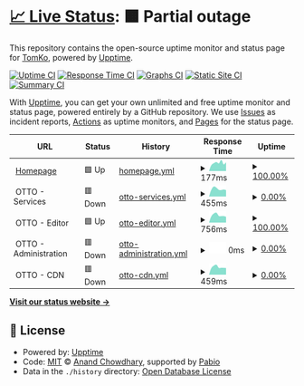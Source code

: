 # [📈 Live Status](https://status.tomko.cc): <!--live status--> **🟧 Partial outage**

This repository contains the open-source uptime monitor and status page for [TomKo](https://status.tomko.cc), powered by [Upptime](https://github.com/upptime/upptime).

[![Uptime CI](https://github.com/iTomKo/upptime/workflows/Uptime%20CI/badge.svg)](https://github.com/iTomKo/upptime/actions?query=workflow%3A%22Uptime+CI%22)
[![Response Time CI](https://github.com/iTomKo/upptime/workflows/Response%20Time%20CI/badge.svg)](https://github.com/iTomKo/upptime/actions?query=workflow%3A%22Response+Time+CI%22)
[![Graphs CI](https://github.com/iTomKo/upptime/workflows/Graphs%20CI/badge.svg)](https://github.com/iTomKo/upptime/actions?query=workflow%3A%22Graphs+CI%22)
[![Static Site CI](https://github.com/iTomKo/upptime/workflows/Static%20Site%20CI/badge.svg)](https://github.com/iTomKo/upptime/actions?query=workflow%3A%22Static+Site+CI%22)
[![Summary CI](https://github.com/iTomKo/upptime/workflows/Summary%20CI/badge.svg)](https://github.com/iTomKo/upptime/actions?query=workflow%3A%22Summary+CI%22)

With [Upptime](https://upptime.js.org), you can get your own unlimited and free uptime monitor and status page, powered entirely by a GitHub repository. We use [Issues](https://github.com/iTomKo/upptime/issues) as incident reports, [Actions](https://github.com/iTomKo/upptime/actions) as uptime monitors, and [Pages](https://status.tomko.cc) for the status page.

<!--start: status pages-->
<!-- This summary is generated by Upptime (https://github.com/upptime/upptime) -->
<!-- Do not edit this manually, your changes will be overwritten -->
<!-- prettier-ignore -->
| URL | Status | History | Response Time | Uptime |
| --- | ------ | ------- | ------------- | ------ |
| <img alt="" src="https://icons.duckduckgo.com/ip3/tomko.cc.ico" height="13"> [Homepage](https://tomko.cc) | 🟩 Up | [homepage.yml](https://github.com/iTomKo/upptime/commits/HEAD/history/homepage.yml) | <details><summary><img alt="Response time graph" src="./graphs/homepage/response-time-week.png" height="20"> 177ms</summary><br><a href="https://status.tomko.cc/history/homepage"><img alt="Response time 170" src="https://img.shields.io/endpoint?url=https%3A%2F%2Fraw.githubusercontent.com%2FiTomKo%2Fupptime%2FHEAD%2Fapi%2Fhomepage%2Fresponse-time.json"></a><br><a href="https://status.tomko.cc/history/homepage"><img alt="24-hour response time 189" src="https://img.shields.io/endpoint?url=https%3A%2F%2Fraw.githubusercontent.com%2FiTomKo%2Fupptime%2FHEAD%2Fapi%2Fhomepage%2Fresponse-time-day.json"></a><br><a href="https://status.tomko.cc/history/homepage"><img alt="7-day response time 177" src="https://img.shields.io/endpoint?url=https%3A%2F%2Fraw.githubusercontent.com%2FiTomKo%2Fupptime%2FHEAD%2Fapi%2Fhomepage%2Fresponse-time-week.json"></a><br><a href="https://status.tomko.cc/history/homepage"><img alt="30-day response time 174" src="https://img.shields.io/endpoint?url=https%3A%2F%2Fraw.githubusercontent.com%2FiTomKo%2Fupptime%2FHEAD%2Fapi%2Fhomepage%2Fresponse-time-month.json"></a><br><a href="https://status.tomko.cc/history/homepage"><img alt="1-year response time 170" src="https://img.shields.io/endpoint?url=https%3A%2F%2Fraw.githubusercontent.com%2FiTomKo%2Fupptime%2FHEAD%2Fapi%2Fhomepage%2Fresponse-time-year.json"></a></details> | <details><summary><a href="https://status.tomko.cc/history/homepage">100.00%</a></summary><a href="https://status.tomko.cc/history/homepage"><img alt="All-time uptime 100.00%" src="https://img.shields.io/endpoint?url=https%3A%2F%2Fraw.githubusercontent.com%2FiTomKo%2Fupptime%2FHEAD%2Fapi%2Fhomepage%2Fuptime.json"></a><br><a href="https://status.tomko.cc/history/homepage"><img alt="24-hour uptime 100.00%" src="https://img.shields.io/endpoint?url=https%3A%2F%2Fraw.githubusercontent.com%2FiTomKo%2Fupptime%2FHEAD%2Fapi%2Fhomepage%2Fuptime-day.json"></a><br><a href="https://status.tomko.cc/history/homepage"><img alt="7-day uptime 100.00%" src="https://img.shields.io/endpoint?url=https%3A%2F%2Fraw.githubusercontent.com%2FiTomKo%2Fupptime%2FHEAD%2Fapi%2Fhomepage%2Fuptime-week.json"></a><br><a href="https://status.tomko.cc/history/homepage"><img alt="30-day uptime 100.00%" src="https://img.shields.io/endpoint?url=https%3A%2F%2Fraw.githubusercontent.com%2FiTomKo%2Fupptime%2FHEAD%2Fapi%2Fhomepage%2Fuptime-month.json"></a><br><a href="https://status.tomko.cc/history/homepage"><img alt="1-year uptime 100.00%" src="https://img.shields.io/endpoint?url=https%3A%2F%2Fraw.githubusercontent.com%2FiTomKo%2Fupptime%2FHEAD%2Fapi%2Fhomepage%2Fuptime-year.json"></a></details>
| <img alt="" src="https://icons.duckduckgo.com/ip3/null.ico" height="13"> OTTO - Services | 🟥 Down | [otto-services.yml](https://github.com/iTomKo/upptime/commits/HEAD/history/otto-services.yml) | <details><summary><img alt="Response time graph" src="./graphs/otto-services/response-time-week.png" height="20"> 455ms</summary><br><a href="https://status.tomko.cc/history/otto-services"><img alt="Response time 447" src="https://img.shields.io/endpoint?url=https%3A%2F%2Fraw.githubusercontent.com%2FiTomKo%2Fupptime%2FHEAD%2Fapi%2Fotto-services%2Fresponse-time.json"></a><br><a href="https://status.tomko.cc/history/otto-services"><img alt="24-hour response time 391" src="https://img.shields.io/endpoint?url=https%3A%2F%2Fraw.githubusercontent.com%2FiTomKo%2Fupptime%2FHEAD%2Fapi%2Fotto-services%2Fresponse-time-day.json"></a><br><a href="https://status.tomko.cc/history/otto-services"><img alt="7-day response time 455" src="https://img.shields.io/endpoint?url=https%3A%2F%2Fraw.githubusercontent.com%2FiTomKo%2Fupptime%2FHEAD%2Fapi%2Fotto-services%2Fresponse-time-week.json"></a><br><a href="https://status.tomko.cc/history/otto-services"><img alt="30-day response time 450" src="https://img.shields.io/endpoint?url=https%3A%2F%2Fraw.githubusercontent.com%2FiTomKo%2Fupptime%2FHEAD%2Fapi%2Fotto-services%2Fresponse-time-month.json"></a><br><a href="https://status.tomko.cc/history/otto-services"><img alt="1-year response time 447" src="https://img.shields.io/endpoint?url=https%3A%2F%2Fraw.githubusercontent.com%2FiTomKo%2Fupptime%2FHEAD%2Fapi%2Fotto-services%2Fresponse-time-year.json"></a></details> | <details><summary><a href="https://status.tomko.cc/history/otto-services">0.00%</a></summary><a href="https://status.tomko.cc/history/otto-services"><img alt="All-time uptime 0.00%" src="https://img.shields.io/endpoint?url=https%3A%2F%2Fraw.githubusercontent.com%2FiTomKo%2Fupptime%2FHEAD%2Fapi%2Fotto-services%2Fuptime.json"></a><br><a href="https://status.tomko.cc/history/otto-services"><img alt="24-hour uptime 0.00%" src="https://img.shields.io/endpoint?url=https%3A%2F%2Fraw.githubusercontent.com%2FiTomKo%2Fupptime%2FHEAD%2Fapi%2Fotto-services%2Fuptime-day.json"></a><br><a href="https://status.tomko.cc/history/otto-services"><img alt="7-day uptime 0.00%" src="https://img.shields.io/endpoint?url=https%3A%2F%2Fraw.githubusercontent.com%2FiTomKo%2Fupptime%2FHEAD%2Fapi%2Fotto-services%2Fuptime-week.json"></a><br><a href="https://status.tomko.cc/history/otto-services"><img alt="30-day uptime 0.00%" src="https://img.shields.io/endpoint?url=https%3A%2F%2Fraw.githubusercontent.com%2FiTomKo%2Fupptime%2FHEAD%2Fapi%2Fotto-services%2Fuptime-month.json"></a><br><a href="https://status.tomko.cc/history/otto-services"><img alt="1-year uptime 0.00%" src="https://img.shields.io/endpoint?url=https%3A%2F%2Fraw.githubusercontent.com%2FiTomKo%2Fupptime%2FHEAD%2Fapi%2Fotto-services%2Fuptime-year.json"></a></details>
| <img alt="" src="https://icons.duckduckgo.com/ip3/null.ico" height="13"> OTTO - Editor | 🟩 Up | [otto-editor.yml](https://github.com/iTomKo/upptime/commits/HEAD/history/otto-editor.yml) | <details><summary><img alt="Response time graph" src="./graphs/otto-editor/response-time-week.png" height="20"> 756ms</summary><br><a href="https://status.tomko.cc/history/otto-editor"><img alt="Response time 689" src="https://img.shields.io/endpoint?url=https%3A%2F%2Fraw.githubusercontent.com%2FiTomKo%2Fupptime%2FHEAD%2Fapi%2Fotto-editor%2Fresponse-time.json"></a><br><a href="https://status.tomko.cc/history/otto-editor"><img alt="24-hour response time 603" src="https://img.shields.io/endpoint?url=https%3A%2F%2Fraw.githubusercontent.com%2FiTomKo%2Fupptime%2FHEAD%2Fapi%2Fotto-editor%2Fresponse-time-day.json"></a><br><a href="https://status.tomko.cc/history/otto-editor"><img alt="7-day response time 756" src="https://img.shields.io/endpoint?url=https%3A%2F%2Fraw.githubusercontent.com%2FiTomKo%2Fupptime%2FHEAD%2Fapi%2Fotto-editor%2Fresponse-time-week.json"></a><br><a href="https://status.tomko.cc/history/otto-editor"><img alt="30-day response time 663" src="https://img.shields.io/endpoint?url=https%3A%2F%2Fraw.githubusercontent.com%2FiTomKo%2Fupptime%2FHEAD%2Fapi%2Fotto-editor%2Fresponse-time-month.json"></a><br><a href="https://status.tomko.cc/history/otto-editor"><img alt="1-year response time 689" src="https://img.shields.io/endpoint?url=https%3A%2F%2Fraw.githubusercontent.com%2FiTomKo%2Fupptime%2FHEAD%2Fapi%2Fotto-editor%2Fresponse-time-year.json"></a></details> | <details><summary><a href="https://status.tomko.cc/history/otto-editor">100.00%</a></summary><a href="https://status.tomko.cc/history/otto-editor"><img alt="All-time uptime 89.38%" src="https://img.shields.io/endpoint?url=https%3A%2F%2Fraw.githubusercontent.com%2FiTomKo%2Fupptime%2FHEAD%2Fapi%2Fotto-editor%2Fuptime.json"></a><br><a href="https://status.tomko.cc/history/otto-editor"><img alt="24-hour uptime 100.00%" src="https://img.shields.io/endpoint?url=https%3A%2F%2Fraw.githubusercontent.com%2FiTomKo%2Fupptime%2FHEAD%2Fapi%2Fotto-editor%2Fuptime-day.json"></a><br><a href="https://status.tomko.cc/history/otto-editor"><img alt="7-day uptime 100.00%" src="https://img.shields.io/endpoint?url=https%3A%2F%2Fraw.githubusercontent.com%2FiTomKo%2Fupptime%2FHEAD%2Fapi%2Fotto-editor%2Fuptime-week.json"></a><br><a href="https://status.tomko.cc/history/otto-editor"><img alt="30-day uptime 77.02%" src="https://img.shields.io/endpoint?url=https%3A%2F%2Fraw.githubusercontent.com%2FiTomKo%2Fupptime%2FHEAD%2Fapi%2Fotto-editor%2Fuptime-month.json"></a><br><a href="https://status.tomko.cc/history/otto-editor"><img alt="1-year uptime 89.38%" src="https://img.shields.io/endpoint?url=https%3A%2F%2Fraw.githubusercontent.com%2FiTomKo%2Fupptime%2FHEAD%2Fapi%2Fotto-editor%2Fuptime-year.json"></a></details>
| <img alt="" src="https://icons.duckduckgo.com/ip3/null.ico" height="13"> OTTO - Administration | 🟥 Down | [otto-administration.yml](https://github.com/iTomKo/upptime/commits/HEAD/history/otto-administration.yml) | <details><summary><img alt="Response time graph" src="./graphs/otto-administration/response-time-week.png" height="20"> 0ms</summary><br><a href="https://status.tomko.cc/history/otto-administration"><img alt="Response time 1593" src="https://img.shields.io/endpoint?url=https%3A%2F%2Fraw.githubusercontent.com%2FiTomKo%2Fupptime%2FHEAD%2Fapi%2Fotto-administration%2Fresponse-time.json"></a><br><a href="https://status.tomko.cc/history/otto-administration"><img alt="24-hour response time 0" src="https://img.shields.io/endpoint?url=https%3A%2F%2Fraw.githubusercontent.com%2FiTomKo%2Fupptime%2FHEAD%2Fapi%2Fotto-administration%2Fresponse-time-day.json"></a><br><a href="https://status.tomko.cc/history/otto-administration"><img alt="7-day response time 0" src="https://img.shields.io/endpoint?url=https%3A%2F%2Fraw.githubusercontent.com%2FiTomKo%2Fupptime%2FHEAD%2Fapi%2Fotto-administration%2Fresponse-time-week.json"></a><br><a href="https://status.tomko.cc/history/otto-administration"><img alt="30-day response time 0" src="https://img.shields.io/endpoint?url=https%3A%2F%2Fraw.githubusercontent.com%2FiTomKo%2Fupptime%2FHEAD%2Fapi%2Fotto-administration%2Fresponse-time-month.json"></a><br><a href="https://status.tomko.cc/history/otto-administration"><img alt="1-year response time 1593" src="https://img.shields.io/endpoint?url=https%3A%2F%2Fraw.githubusercontent.com%2FiTomKo%2Fupptime%2FHEAD%2Fapi%2Fotto-administration%2Fresponse-time-year.json"></a></details> | <details><summary><a href="https://status.tomko.cc/history/otto-administration">0.00%</a></summary><a href="https://status.tomko.cc/history/otto-administration"><img alt="All-time uptime 7.88%" src="https://img.shields.io/endpoint?url=https%3A%2F%2Fraw.githubusercontent.com%2FiTomKo%2Fupptime%2FHEAD%2Fapi%2Fotto-administration%2Fuptime.json"></a><br><a href="https://status.tomko.cc/history/otto-administration"><img alt="24-hour uptime 0.00%" src="https://img.shields.io/endpoint?url=https%3A%2F%2Fraw.githubusercontent.com%2FiTomKo%2Fupptime%2FHEAD%2Fapi%2Fotto-administration%2Fuptime-day.json"></a><br><a href="https://status.tomko.cc/history/otto-administration"><img alt="7-day uptime 0.00%" src="https://img.shields.io/endpoint?url=https%3A%2F%2Fraw.githubusercontent.com%2FiTomKo%2Fupptime%2FHEAD%2Fapi%2Fotto-administration%2Fuptime-week.json"></a><br><a href="https://status.tomko.cc/history/otto-administration"><img alt="30-day uptime 0.00%" src="https://img.shields.io/endpoint?url=https%3A%2F%2Fraw.githubusercontent.com%2FiTomKo%2Fupptime%2FHEAD%2Fapi%2Fotto-administration%2Fuptime-month.json"></a><br><a href="https://status.tomko.cc/history/otto-administration"><img alt="1-year uptime 7.88%" src="https://img.shields.io/endpoint?url=https%3A%2F%2Fraw.githubusercontent.com%2FiTomKo%2Fupptime%2FHEAD%2Fapi%2Fotto-administration%2Fuptime-year.json"></a></details>
| <img alt="" src="https://icons.duckduckgo.com/ip3/null.ico" height="13"> OTTO - CDN | 🟥 Down | [otto-cdn.yml](https://github.com/iTomKo/upptime/commits/HEAD/history/otto-cdn.yml) | <details><summary><img alt="Response time graph" src="./graphs/otto-cdn/response-time-week.png" height="20"> 459ms</summary><br><a href="https://status.tomko.cc/history/otto-cdn"><img alt="Response time 447" src="https://img.shields.io/endpoint?url=https%3A%2F%2Fraw.githubusercontent.com%2FiTomKo%2Fupptime%2FHEAD%2Fapi%2Fotto-cdn%2Fresponse-time.json"></a><br><a href="https://status.tomko.cc/history/otto-cdn"><img alt="24-hour response time 402" src="https://img.shields.io/endpoint?url=https%3A%2F%2Fraw.githubusercontent.com%2FiTomKo%2Fupptime%2FHEAD%2Fapi%2Fotto-cdn%2Fresponse-time-day.json"></a><br><a href="https://status.tomko.cc/history/otto-cdn"><img alt="7-day response time 459" src="https://img.shields.io/endpoint?url=https%3A%2F%2Fraw.githubusercontent.com%2FiTomKo%2Fupptime%2FHEAD%2Fapi%2Fotto-cdn%2Fresponse-time-week.json"></a><br><a href="https://status.tomko.cc/history/otto-cdn"><img alt="30-day response time 457" src="https://img.shields.io/endpoint?url=https%3A%2F%2Fraw.githubusercontent.com%2FiTomKo%2Fupptime%2FHEAD%2Fapi%2Fotto-cdn%2Fresponse-time-month.json"></a><br><a href="https://status.tomko.cc/history/otto-cdn"><img alt="1-year response time 447" src="https://img.shields.io/endpoint?url=https%3A%2F%2Fraw.githubusercontent.com%2FiTomKo%2Fupptime%2FHEAD%2Fapi%2Fotto-cdn%2Fresponse-time-year.json"></a></details> | <details><summary><a href="https://status.tomko.cc/history/otto-cdn">0.00%</a></summary><a href="https://status.tomko.cc/history/otto-cdn"><img alt="All-time uptime 0.00%" src="https://img.shields.io/endpoint?url=https%3A%2F%2Fraw.githubusercontent.com%2FiTomKo%2Fupptime%2FHEAD%2Fapi%2Fotto-cdn%2Fuptime.json"></a><br><a href="https://status.tomko.cc/history/otto-cdn"><img alt="24-hour uptime 0.00%" src="https://img.shields.io/endpoint?url=https%3A%2F%2Fraw.githubusercontent.com%2FiTomKo%2Fupptime%2FHEAD%2Fapi%2Fotto-cdn%2Fuptime-day.json"></a><br><a href="https://status.tomko.cc/history/otto-cdn"><img alt="7-day uptime 0.00%" src="https://img.shields.io/endpoint?url=https%3A%2F%2Fraw.githubusercontent.com%2FiTomKo%2Fupptime%2FHEAD%2Fapi%2Fotto-cdn%2Fuptime-week.json"></a><br><a href="https://status.tomko.cc/history/otto-cdn"><img alt="30-day uptime 0.00%" src="https://img.shields.io/endpoint?url=https%3A%2F%2Fraw.githubusercontent.com%2FiTomKo%2Fupptime%2FHEAD%2Fapi%2Fotto-cdn%2Fuptime-month.json"></a><br><a href="https://status.tomko.cc/history/otto-cdn"><img alt="1-year uptime 0.00%" src="https://img.shields.io/endpoint?url=https%3A%2F%2Fraw.githubusercontent.com%2FiTomKo%2Fupptime%2FHEAD%2Fapi%2Fotto-cdn%2Fuptime-year.json"></a></details>

<!--end: status pages-->

[**Visit our status website →**](https://status.tomko.cc)

## 📄 License

- Powered by: [Upptime](https://github.com/upptime/upptime)
- Code: [MIT](./LICENSE) © [Anand Chowdhary](https://anandchowdhary.com), supported by [Pabio](https://pabio.com)
- Data in the `./history` directory: [Open Database License](https://opendatacommons.org/licenses/odbl/1-0/)
